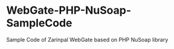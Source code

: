WebGate-PHP-NuSoap-SampleCode
=============================

Sample Code of Zarinpal WebGate based on PHP NuSoap library

